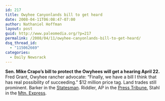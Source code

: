 ```yaml
---
id: 217
title: Owyhee Canyonlands bill to get heard
date: 2008-04-11T06:08:47-07:00
author: Nathaniel Hoffman
layout: post
guid: http://www.paleomedia.org/?p=217
permalink: /2008/04/11/owyhee-canyonlands-bill-to-get-heard/
dsq_thread_id:
  - "115062669"
categories:
  - Daily Newsrack
---
```

**Sen. Mike Crapo&#8217;s bill to protect the Owyhees will get a hearing April 22.** Fred Grant, Owyhee rancher advocate: &#8220;Finally, we have a bill I think that has real possibility of succeeding.&#8221; $12 million price tag. Land trades still prominent. Barker in the [Statesman](http://www.idahostatesman.com/newsupdates/story/349087.html). Riddler, AP in the [Press Tribune.](http://hosted.ap.org/dynamic/stories/I/ID_OWYHEE_WILDERNESS_IDOL-?SITE=IDNCP&SECTION=HOME&TEMPLATE=DEFAULT) Stahl in the [Mtn. Express](http://www.mtexpress.com/index2.php?ID=2005120238).